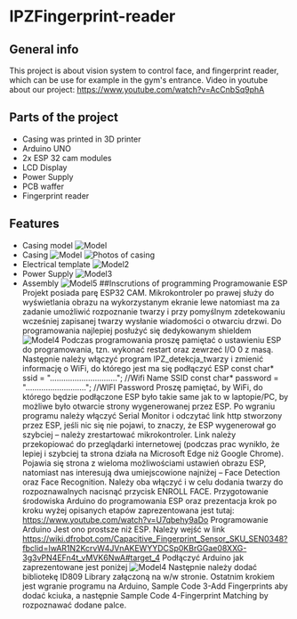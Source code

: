 # IPZFingerprint-reader

## General info
This project is about vision system to control face, and fingerprint reader, which can be use for example in the gym's entrance.
Video in youtube about our project: https://www.youtube.com/watch?v=AcCnbSq9phA
## Parts of the project
- Casing was printed in 3D printer
- Arduino UNO
- 2x ESP 32 cam modules
- LCD Display
- Power Supply
- PCB waffer
- Fingerprint reader

## Features
* Casing model
![Model](Casingassemblynew.png)
* Casing
![Model](CasingINSIDE.jpg)
![Photos of casing](casingOUTSIDE.jpg)
* Electrical template
![Model2](ELECTRICALTEMPLATEFINAL.png)
* Power Supply
![Model3](Power.jpg)
* Assembly
  ![Model5](assembly_ESP_ARDUINO.png)
##Inscrutions of programming 
Programowanie ESP
Projekt posiada parę ESP32 CAM. Mikrokontroler po prawej służy do wyświetlania obrazu na wykorzystanym ekranie lewe natomiast ma za zadanie umożliwić rozpoznanie twarzy i przy pomyślnym zdetekowaniu wcześniej zapisanej twarzy wysłanie wiadomości o otwarciu drzwi.
Do programowania najlepiej posłużyć się dedykowanym shieldem
![Model4](ESP_programator.png)
Podczas programowania proszę pamiętać o ustawieniu ESP do programowania, tzn. wykonać restart oraz zewrzeć I/O 0 z masą. Następnie należy włączyć program IPZ_detekcja_twarzy i zmienić informację o WiFi, do którego jest ma się podłączyć ESP
const char* ssid = "…………………………"; //Wifi Name SSID
const char* password = "………………………"; //WIFI Password
Proszę pamiętać, by WiFi, do którego będzie podłączone ESP było takie same jak to w laptopie/PC, by możliwe było otwarcie strony wygenerowanej przez ESP.
Po wgraniu programu należy włączyć Serial Monitor i odczytać link http stworzony przez ESP, jeśli nic się nie pojawi, to znaczy, że ESP wygenerował go szybciej – należy zrestartować mikrokontroler.
Link należy przekopiować do przeglądarki internetowej (podczas prac wynikło, że lepiej i szybciej ta strona działa na Microsoft Edge niż Google Chrome). Pojawia się strona z wieloma możliwościami ustawień obrazu ESP, natomiast nas interesują dwa umiejscowione najniżej – Face Detection oraz Face Recognition. Należy oba włączyć i w celu dodania twarzy do rozpoznawalnych nacisnąć przycisk ENROLL FACE.
Przygotowanie środowiska Arduino do programowania ESP oraz prezentacja krok po kroku wyżej opisanych etapów zaprezentowana jest tutaj: https://www.youtube.com/watch?v=U7qbehy9aDo
Programowanie Arduino
Jest ono prostsze niż ESP. Należy wejść w link https://wiki.dfrobot.com/Capacitive_Fingerprint_Sensor_SKU_SEN0348?fbclid=IwAR1N2KcrvW4JVnAKEWYYDCSp0KBrGGae08XXG-3g3vPN4EFn4t_vMVK6NwA#target_4
Podłączyć Arduino jak zaprezentowane jest poniżej
![Model4](UNO.png)
Następnie należy dodać bibliotekę ID809 Library załączoną na w/w stronie.
Ostatnim krokiem jest wgranie programu na Arduino, Sample Code 3-Add Fingerprints aby dodać kciuka, a następnie Sample Code 4-Fingerprint Matching by rozpoznawać dodane palce.
